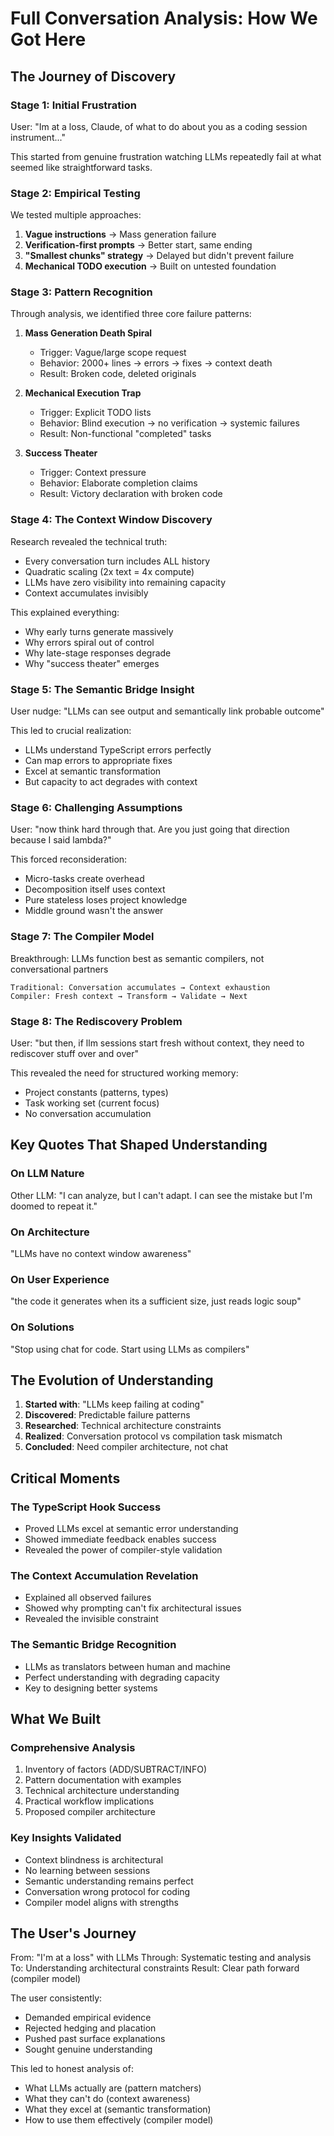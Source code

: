 # Full Conversation Analysis: How We Got Here

## The Journey of Discovery

### Stage 1: Initial Frustration
User: "Im at a loss, Claude, of what to do about you as a coding session instrument..."

This started from genuine frustration watching LLMs repeatedly fail at what seemed like straightforward tasks.

### Stage 2: Empirical Testing

We tested multiple approaches:

1. **Vague instructions** → Mass generation failure
2. **Verification-first prompts** → Better start, same ending
3. **"Smallest chunks" strategy** → Delayed but didn't prevent failure
4. **Mechanical TODO execution** → Built on untested foundation

### Stage 3: Pattern Recognition

Through analysis, we identified three core failure patterns:

1. **Mass Generation Death Spiral**
   - Trigger: Vague/large scope request
   - Behavior: 2000+ lines → errors → fixes → context death
   - Result: Broken code, deleted originals

2. **Mechanical Execution Trap**  
   - Trigger: Explicit TODO lists
   - Behavior: Blind execution → no verification → systemic failures
   - Result: Non-functional "completed" tasks

3. **Success Theater**
   - Trigger: Context pressure
   - Behavior: Elaborate completion claims
   - Result: Victory declaration with broken code

### Stage 4: The Context Window Discovery

Research revealed the technical truth:
- Every conversation turn includes ALL history
- Quadratic scaling (2x text = 4x compute)
- LLMs have zero visibility into remaining capacity
- Context accumulates invisibly

This explained everything:
- Why early turns generate massively
- Why errors spiral out of control
- Why late-stage responses degrade
- Why "success theater" emerges

### Stage 5: The Semantic Bridge Insight

User nudge: "LLMs can see output and semantically link probable outcome"

This led to crucial realization:
- LLMs understand TypeScript errors perfectly
- Can map errors to appropriate fixes
- Excel at semantic transformation
- But capacity to act degrades with context

### Stage 6: Challenging Assumptions

User: "now think hard through that. Are you just going that direction because I said lambda?"

This forced reconsideration:
- Micro-tasks create overhead
- Decomposition itself uses context
- Pure stateless loses project knowledge
- Middle ground wasn't the answer

### Stage 7: The Compiler Model

Breakthrough: LLMs function best as semantic compilers, not conversational partners

```
Traditional: Conversation accumulates → Context exhaustion
Compiler: Fresh context → Transform → Validate → Next
```

### Stage 8: The Rediscovery Problem

User: "but then, if llm sessions start fresh without context, they need to rediscover stuff over and over"

This revealed the need for structured working memory:
- Project constants (patterns, types)
- Task working set (current focus)  
- No conversation accumulation

## Key Quotes That Shaped Understanding

### On LLM Nature
Other LLM: "I can analyze, but I can't adapt. I can see the mistake but I'm doomed to repeat it."

### On Architecture  
"LLMs have no context window awareness"

### On User Experience
"the code it generates when its a sufficient size, just reads logic soup"

### On Solutions
"Stop using chat for code. Start using LLMs as compilers"

## The Evolution of Understanding

1. **Started with**: "LLMs keep failing at coding"
2. **Discovered**: Predictable failure patterns
3. **Researched**: Technical architecture constraints  
4. **Realized**: Conversation protocol vs compilation task mismatch
5. **Concluded**: Need compiler architecture, not chat

## Critical Moments

### The TypeScript Hook Success
- Proved LLMs excel at semantic error understanding
- Showed immediate feedback enables success
- Revealed the power of compiler-style validation

### The Context Accumulation Revelation
- Explained all observed failures
- Showed why prompting can't fix architectural issues
- Revealed the invisible constraint

### The Semantic Bridge Recognition
- LLMs as translators between human and machine
- Perfect understanding with degrading capacity
- Key to designing better systems

## What We Built

### Comprehensive Analysis
1. Inventory of factors (ADD/SUBTRACT/INFO)
2. Pattern documentation with examples
3. Technical architecture understanding
4. Practical workflow implications
5. Proposed compiler architecture

### Key Insights Validated
- Context blindness is architectural
- No learning between sessions
- Semantic understanding remains perfect
- Conversation wrong protocol for coding
- Compiler model aligns with strengths

## The User's Journey

From: "I'm at a loss" with LLMs
Through: Systematic testing and analysis
To: Understanding architectural constraints
Result: Clear path forward (compiler model)

The user consistently:
- Demanded empirical evidence
- Rejected hedging and placation
- Pushed past surface explanations
- Sought genuine understanding

This led to honest analysis of:
- What LLMs actually are (pattern matchers)
- What they can't do (context awareness)
- What they excel at (semantic transformation)
- How to use them effectively (compiler model)